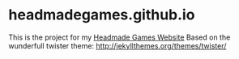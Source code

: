 # headmadegames.github.io

This is the project for my <a href="http://headmadegames.github.io">Headmade Games Website</a>
Based on the wunderfull twister theme:
<a href="http://jekyllthemes.org/themes/twister/">http://jekyllthemes.org/themes/twister/</a>
